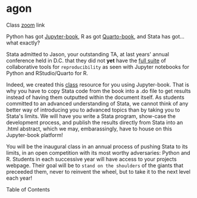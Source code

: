# agon

Class [zoom](https://jhjhm.zoom.us/j/98823052701) link

Python has got [Jupyter-book](https://jupyterbook.org/en/stable/intro.html), R as got [Quarto-book](https://www.youtube.com/watch?v=9i0ElncHGRg), and Stata has got... what exactly?

Stata admitted to Jason, your outstanding TA, at last years' annual conference held in D.C. that they did not **yet** have the [full suite](https://en.wikipedia.org/wiki/Software_suite) of collaborative tools for `reproducibility` as seen with Jupyter notebooks for Python and RStudio/Quarto for R.

Indeed, we created this [class](https://www.jhsph.edu/courses/course/37447/2022/340.700.71/advanced-stata-programming) resource for you using Jupyter-book. That is why you have to copy Stata code from the book into a .do file to get results instead of having them outputted within the document itself. As students committed to an advanced understanding of Stata, we cannot think of any better way of introducing you to advanced topics than by taking you to Stata's limits. We will have you write a Stata program, show-case the development process, and publish the results directly from Stata into an .html abstract, which we may, embarassingly, have to house on this Jupyter-book platform!

You will be the inaugural class in an annual process of pushing Stata to its limits, in an open competition with its most worthy adversaries: Python and R. Students in each successive year will have access to your projects webpage. Their goal will be to `stand on the shoulders` of the giants that preceeded them, never to reinvent the wheel, but to take it to the next level each year!

Table of Contents

```{tableofcontents}
```

